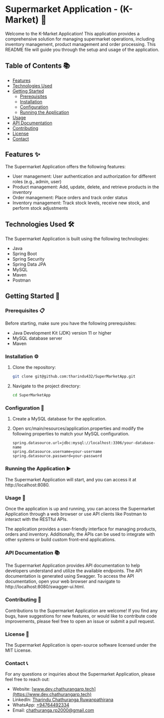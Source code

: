 # Supermarket Application - (K-Market) 🛒

Welcome to the K-Market Application! This application provides a comprehensive solution for managing supermarket operations, including inventory management, product management and order processing. 
This README file will guide you through the setup and usage of the application.

## Table of Contents 📚

- [Features](#features)
- [Technologies Used](#technologies-used)
- [Getting Started](#getting-started)
  - [Prerequisites](#prerequisites)
  - [Installation](#installation)
  - [Configuration](#configuration)
  - [Running the Application](#running-the-application)
- [Usage](#usage)
- [API Documentation](#api-documentation)
- [Contributing](#contributing)
- [License](#license)
- [Contact](#contact)

## Features ✨

The Supermarket Application offers the following features:

- User management: User authentication and authorization for different roles (e.g., admin, user)
- Product management: Add, update, delete, and retrieve products in the inventory
- Order management: Place orders and track order status
- Inventory management: Track stock levels, receive new stock, and perform stock adjustments
  

## Technologies Used 🛠️

The Supermarket Application is built using the following technologies:

- Java
- Spring Boot
- Spring Security
- Spring Data JPA
- MySQL
- Maven
- Postman

## Getting Started 🚀

### Prerequisites 📋

Before starting, make sure you have the following prerequisites:

- Java Development Kit (JDK) version 11 or higher
- MySQL database server
- Maven

### Installation ⚙️

1. Clone the repository:

   ```bash
   git clone git@github.com:tharindu432/SuperMarketApp.git
   ```

2. Navigate to the project directory:
   ```bash
   cd SuperMarketApp
   ```

### Configuration 🔧

1. Create a MySQL database for the application.
2. Open src/main/resources/application.properties and modify the following properties to match your MySQL configuration.
   
   ```
   spring.datasource.url=jdbc:mysql://localhost:3306/your-database-name
   spring.datasource.username=your-username
   spring.datasource.password=your-password
   ```

### Running the Application ▶️

The Supermarket Application will start, and you can access it at http://localhost:8080.

### Usage 📖

Once the application is up and running, you can access the Supermarket Application through a web browser or use API clients like Postman to interact with the RESTful APIs.

The application provides a user-friendly interface for managing products, orders and inventory. Additionally, the APIs can be used to integrate with other systems or build custom front-end applications.


### API Documentation 📚

The Supermarket Application provides API documentation to help developers understand and utilize the available endpoints. The API documentation is generated using Swagger.
To access the API documentation, open your web browser and navigate to http://localhost:8080/swagger-ui.html.


### Contributing 🤝

Contributions to the Supermarket Application are welcome! If you find any bugs, have suggestions for new features, or would like to contribute code improvements, please feel free to open an issue or submit a pull request.


### License 📄

The Supermarket Application is open-source software licensed under the MIT License.


### Contact 📞

For any questions or inquiries about the Supermarket Application, please feel free to reach out:

- Website: [www.dev.chathurangarp.tech](https://www.dev.chathurangarp.tech)
- LinkedIn: [Tharindu Chathuranga Ruwanpathirana](https://www.linkedin.com/in/tharindu-chathuranga-ruwanpathirana-5917a520a/)
- WhatsApp: [+94764492334](https://wa.me/+94764492334)
- Email: chathuranga.rp2000@gmail.com
